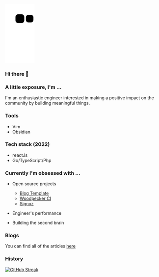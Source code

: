 <!-- ![Astronauts 2](https://user-images.githubusercontent.com/92326584/202029508-1366f7a9-5194-4122-a4f0-02c45f9206b7.jpeg) -->
![snake gif](https://github.com/bitethecode/bitethecode/blob/output/github-contribution-grid-snake.svg#gh-dark-mode-only)

### Hi there 👋
### A little exposure, I'm ...
I'm an enthusiastic engineer interested in making a positive impact on the community by building meaningful things. 

### Tools 
- Vim
- Obsidian

### Tech stack (2022)
- reactJs
- Go/TypeScript/Php

### Currently I'm obsessed with ... 
- Open source projects
  - [Blog Template](https://github.com/bitethecode/blog-template)
  - [Woodpecker CI](https://github.com/woodpecker-ci)
  - [Signoz](https://github.com/SigNoz)
  
- Engineer's performance
- Building the second brain 

### Blogs
<!-- BLOG-POST-LIST:START -->
<!-- BLOG-POST-LIST:END -->

You can find all of the articles [here](https://bitethecode.netlify.app)

### History 
[![GitHub Streak](https://streak-stats.demolab.com/?user=bitethecode&theme=dark)](https://git.io/streak-stats)
